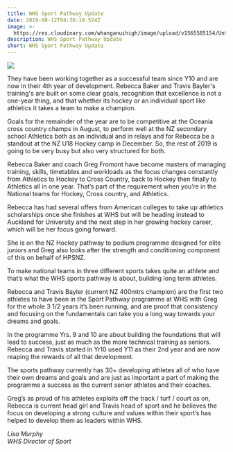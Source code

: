 ```yaml
---
title: WHS Sport Pathway Update
date: 2019-08-12T04:36:19.524Z
image: >-
  https://res.cloudinary.com/whanganuihigh/image/upload/v1565585154/Untitled-1.jpg
description: WHS Sport Pathway Update
short: WHS Sport Pathway Update
---
```

![](https://res.cloudinary.com/whanganuihigh/image/upload/v1565585545/two-hockey-photos-together.jpg)

They have been working together as a successful team since Y10 and are now in their 4th year of development. Rebecca Baker and Travis Bayler's training's are built on some clear goals, recognition that excellence is not a one-year thing, and that whether its hockey or an individual sport like athletics it takes a team to make a champion.

Goals for the remainder of the year are to be competitive at the Oceania cross country champs in August, to perform well at the NZ secondary school Athletics both as an individual and in relays and for Rebecca be a standout at the NZ U18 Hockey camp in December.
So, the rest of 2019 is going to be very busy but also very structured for both.

Rebecca Baker and coach Greg Fromont have become masters of managing training, skills, timetables and workloads as the focus changes constantly from Athletics to Hockey to Cross Country, back to Hockey then finally to Athletics all in one year. That’s part of the requirement when you’re in the National teams for Hockey, Cross country, and Athletics.

Rebecca has had several offers from American colleges to take up athletics scholarships once she finishes at WHS but will be heading instead to Auckland for University and the next step in her growing hockey career, which will be her focus going forward.

She is on the NZ Hockey pathway to podium programme designed for elite juniors and Greg also looks after the strength and conditioning component of this on behalf of HPSNZ.

To make national teams in three different sports takes quite an athlete and that’s what the WHS sports pathway is about, building long term athletes.

Rebecca and Travis Bayler (current NZ 400mtrs champion) are the first two athletes to have been in the Sport Pathway programme at WHS with Greg for the whole 3 1/2 years it’s been running, and are proof that consistency and focusing on the fundamentals can take you a long way towards your dreams and goals.

In the programme Yrs. 9 and 10 are about building the foundations that will lead to success, just as much as the more technical training as seniors. Rebecca and Travis started in Yr10 used Y11 as their 2nd year and are now reaping the rewards of all that development.

The sports pathway currently has 30+ developing athletes all of who have their own dreams and goals and are just as important a part of making the programme a success as the current senior athletes and their coaches.

Greg’s as proud of his athletes exploits off the track / turf / court as on, Rebecca is current head girl and Travis head of sport and he believes the focus on developing a strong culture and values within their sport’s has helped to develop them as leaders within WHS.

_Lisa Murphy_\
_WHS Director of Sport_
